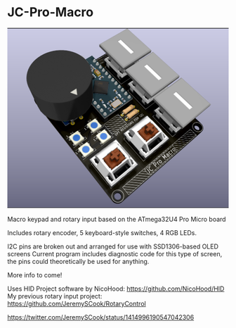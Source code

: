 # JC-Pro-Macro

![image](JCPMRender.png)

Macro keypad and rotary input based on the ATmega32U4 Pro Micro board

Includes rotary encoder, 5 keyboard-style switches, 4 RGB LEDs.

I2C pins are broken out and arranged for use with SSD1306-based OLED screens
Current program includes diagnostic code for this type of screen, the pins
could theoretically be used for anything.

More info to come!

Uses HID Project software by NicoHood: https://github.com/NicoHood/HID  
My previous rotary input project: https://github.com/JeremySCook/RotaryControl

https://twitter.com/JeremySCook/status/1414996190547042306

